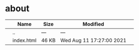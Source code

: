 # about

<table><thead><tr class="header"><th></th><th>Name</th><th>Size</th><th>Modified</th><th></th></tr></thead><tbody><tr class="odd"><td></td><td><span class="goup">..</span></td><td>—</td><td>—</td><td></td></tr><tr class="even"><td></td><td><span class="name">index.html</span></td><td>46 KB</td><td>Wed Aug 11 17:27:00 2021</td><td></td></tr></tbody></table>
